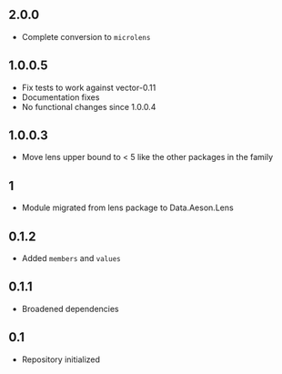 2.0.0
-----
* Complete conversion to `microlens`

1.0.0.5
-------
* Fix tests to work against vector-0.11
* Documentation fixes
* No functional changes since 1.0.0.4

1.0.0.3
-------
* Move lens upper bound to < 5 like the other packages in the family

1
----
* Module migrated from lens package to Data.Aeson.Lens

0.1.2
-----
* Added `members` and `values`

0.1.1
-----
* Broadened dependencies

0.1
---
* Repository initialized

